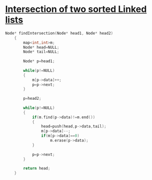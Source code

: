 <h1><a href="https://www.geeksforgeeks.org/problems/intersection-of-two-sorted-linked-lists/1">Intersection of two sorted Linked lists</a></h1>

```cpp
Node* findIntersection(Node* head1, Node* head2)
    {
        map<int,int>m;
        Node* head=NULL;
        Node* tail=NULL;
        
        Node* p=head1;
        
        while(p!=NULL)
        {
            m[p->data]++;
            p=p->next;
        }
        
        p=head2;
        
        while(p!=NULL)
        {
            if(m.find(p->data)!=m.end())
            {
                head=push(head,p->data,tail);
                m[p->data]--;
                if(m[p->data]==0)
                    m.erase(p->data);
            }
                
            p=p->next;
        }
        
        return head;
    }
```